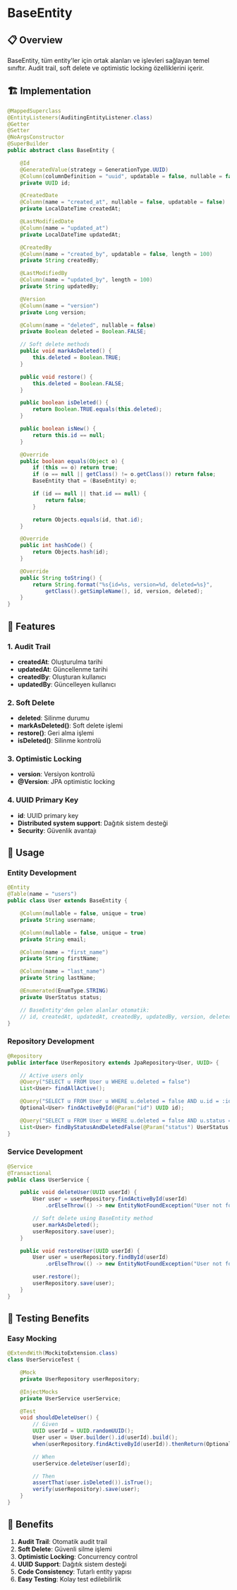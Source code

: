 # BaseEntity

## 📋 Overview

BaseEntity, tüm entity'ler için ortak alanları ve işlevleri sağlayan temel sınıftır. Audit trail, soft delete ve optimistic locking özelliklerini içerir.

## 🏗️ Implementation

```java
@MappedSuperclass
@EntityListeners(AuditingEntityListener.class)
@Getter
@Setter
@NoArgsConstructor
@SuperBuilder
public abstract class BaseEntity {

    @Id
    @GeneratedValue(strategy = GenerationType.UUID)
    @Column(columnDefinition = "uuid", updatable = false, nullable = false)
    private UUID id;

    @CreatedDate
    @Column(name = "created_at", nullable = false, updatable = false)
    private LocalDateTime createdAt;

    @LastModifiedDate
    @Column(name = "updated_at")
    private LocalDateTime updatedAt;

    @CreatedBy
    @Column(name = "created_by", updatable = false, length = 100)
    private String createdBy;

    @LastModifiedBy
    @Column(name = "updated_by", length = 100)
    private String updatedBy;

    @Version
    @Column(name = "version")
    private Long version;

    @Column(name = "deleted", nullable = false)
    private Boolean deleted = Boolean.FALSE;

    // Soft delete methods
    public void markAsDeleted() {
        this.deleted = Boolean.TRUE;
    }

    public void restore() {
        this.deleted = Boolean.FALSE;
    }

    public boolean isDeleted() {
        return Boolean.TRUE.equals(this.deleted);
    }

    public boolean isNew() {
        return this.id == null;
    }

    @Override
    public boolean equals(Object o) {
        if (this == o) return true;
        if (o == null || getClass() != o.getClass()) return false;
        BaseEntity that = (BaseEntity) o;

        if (id == null || that.id == null) {
            return false;
        }

        return Objects.equals(id, that.id);
    }

    @Override
    public int hashCode() {
        return Objects.hash(id);
    }

    @Override
    public String toString() {
        return String.format("%s{id=%s, version=%d, deleted=%s}",
            getClass().getSimpleName(), id, version, deleted);
    }
}
```

## 🎯 Features

### **1. Audit Trail**

- **createdAt**: Oluşturulma tarihi
- **updatedAt**: Güncellenme tarihi
- **createdBy**: Oluşturan kullanıcı
- **updatedBy**: Güncelleyen kullanıcı

### **2. Soft Delete**

- **deleted**: Silinme durumu
- **markAsDeleted()**: Soft delete işlemi
- **restore()**: Geri alma işlemi
- **isDeleted()**: Silinme kontrolü

### **3. Optimistic Locking**

- **version**: Versiyon kontrolü
- **@Version**: JPA optimistic locking

### **4. UUID Primary Key**

- **id**: UUID primary key
- **Distributed system support**: Dağıtık sistem desteği
- **Security**: Güvenlik avantajı

## 🔧 Usage

### **Entity Development**

```java
@Entity
@Table(name = "users")
public class User extends BaseEntity {

    @Column(nullable = false, unique = true)
    private String username;

    @Column(nullable = false, unique = true)
    private String email;

    @Column(name = "first_name")
    private String firstName;

    @Column(name = "last_name")
    private String lastName;

    @Enumerated(EnumType.STRING)
    private UserStatus status;

    // BaseEntity'den gelen alanlar otomatik:
    // id, createdAt, updatedAt, createdBy, updatedBy, version, deleted
}
```

### **Repository Development**

```java
@Repository
public interface UserRepository extends JpaRepository<User, UUID> {

    // Active users only
    @Query("SELECT u FROM User u WHERE u.deleted = false")
    List<User> findAllActive();

    @Query("SELECT u FROM User u WHERE u.deleted = false AND u.id = :id")
    Optional<User> findActiveById(@Param("id") UUID id);

    @Query("SELECT u FROM User u WHERE u.deleted = false AND u.status = :status")
    List<User> findByStatusAndDeletedFalse(@Param("status") UserStatus status);
}
```

### **Service Development**

```java
@Service
@Transactional
public class UserService {

    public void deleteUser(UUID userId) {
        User user = userRepository.findActiveById(userId)
            .orElseThrow(() -> new EntityNotFoundException("User not found"));

        // Soft delete using BaseEntity method
        user.markAsDeleted();
        userRepository.save(user);
    }

    public void restoreUser(UUID userId) {
        User user = userRepository.findById(userId)
            .orElseThrow(() -> new EntityNotFoundException("User not found"));

        user.restore();
        userRepository.save(user);
    }
}
```

## 🧪 Testing Benefits

### **Easy Mocking**

```java
@ExtendWith(MockitoExtension.class)
class UserServiceTest {

    @Mock
    private UserRepository userRepository;

    @InjectMocks
    private UserService userService;

    @Test
    void shouldDeleteUser() {
        // Given
        UUID userId = UUID.randomUUID();
        User user = User.builder().id(userId).build();
        when(userRepository.findActiveById(userId)).thenReturn(Optional.of(user));

        // When
        userService.deleteUser(userId);

        // Then
        assertThat(user.isDeleted()).isTrue();
        verify(userRepository).save(user);
    }
}
```

## 🎯 Benefits

1. **Audit Trail**: Otomatik audit trail
2. **Soft Delete**: Güvenli silme işlemi
3. **Optimistic Locking**: Concurrency control
4. **UUID Support**: Dağıtık sistem desteği
5. **Code Consistency**: Tutarlı entity yapısı
6. **Easy Testing**: Kolay test edilebilirlik
